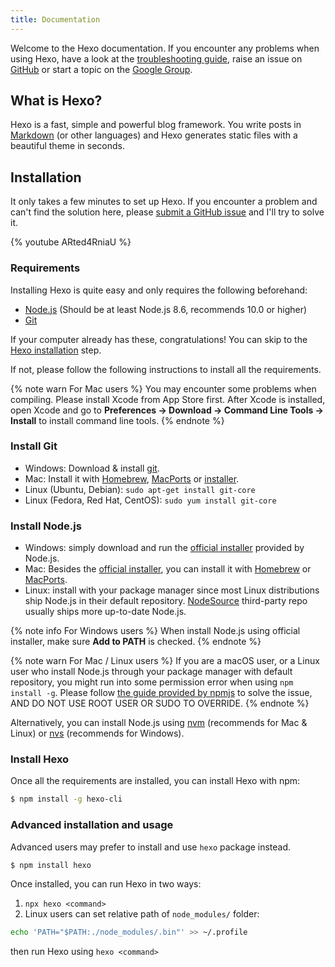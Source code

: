 ```yaml
---
title: Documentation
---
```

Welcome to the Hexo documentation. If you encounter any problems when using Hexo, have a look at the  [troubleshooting guide](troubleshooting.html), raise an issue on [GitHub](https://github.com/hexojs/hexo/issues) or start a topic on the [Google Group](https://groups.google.com/group/hexo).

## What is Hexo?

Hexo is a fast, simple and powerful blog framework. You write posts in [Markdown](http://daringfireball.net/projects/markdown/) (or other languages) and Hexo generates static files with a beautiful theme in seconds.

## Installation

It only takes a few minutes to set up Hexo. If you encounter a problem and can't find the solution here, please [submit a GitHub issue](https://github.com/hexojs/hexo/issues) and I'll try to solve it.

{% youtube ARted4RniaU %}

### Requirements

Installing Hexo is quite easy and only requires the following beforehand:

- [Node.js](http://nodejs.org/) (Should be at least Node.js 8.6, recommends 10.0 or higher)
- [Git](http://git-scm.com/)

If your computer already has these, congratulations! You can skip to the [Hexo installation](#Install-Hexo) step.

If not, please follow the following instructions to install all the requirements.

{% note warn For Mac users %}
You may encounter some problems when compiling. Please install Xcode from App Store first. After Xcode is installed, open Xcode and go to **Preferences -> Download -> Command Line Tools -> Install** to install command line tools.
{% endnote %}

### Install Git

- Windows: Download & install [git](https://git-scm.com/download/win).
- Mac: Install it with [Homebrew](https://brew.sh/), [MacPorts](http://www.macports.org/) or [installer](http://sourceforge.net/projects/git-osx-installer/).
- Linux (Ubuntu, Debian): `sudo apt-get install git-core`
- Linux (Fedora, Red Hat, CentOS): `sudo yum install git-core`

### Install Node.js

- Windows: simply download and run the [official installer](https://nodejs.org/en/download/) provided by Node.js.
- Mac: Besides the [official installer](https://nodejs.org/en/download/), you can install it with [Homebrew](https://brew.sh/) or [MacPorts](http://www.macports.org/).
- Linux: install with your package manager since most Linux distributions ship Node.js in their default repository. [NodeSource](https://github.com/nodesource/distributions) third-party repo usually ships more up-to-date Node.js.

{% note info For Windows users %}
When install Node.js using official installer, make sure **Add to PATH** is checked.
{% endnote %}

{% note warn For Mac / Linux users %}
If you are a macOS user, or a Linux user who install Node.js through your package manager with default repository, you might run into some permission error when using `npm install -g`. Please follow [the guide provided by npmjs](https://docs.npmjs.com/resolving-eacces-permissions-errors-when-installing-packages-globally) to solve the issue, AND DO NOT USE ROOT USER OR SUDO TO OVERRIDE.
{% endnote %}

Alternatively, you can install Node.js using [nvm](https://github.com/nvm-sh/nvm) (recommends for Mac & Linux) or [nvs](https://github.com/jasongin/nvs/) (recommends for Windows).


### Install Hexo

Once all the requirements are installed, you can install Hexo with npm:

``` bash
$ npm install -g hexo-cli
```

### Advanced installation and usage

Advanced users may prefer to install and use `hexo` package instead.

``` bash
$ npm install hexo
```

Once installed, you can run Hexo in two ways:

1. `npx hexo <command>`
2. Linux users can set relative path of `node_modules/` folder:

  ``` bash
  echo 'PATH="$PATH:./node_modules/.bin"' >> ~/.profile
  ```

  then run Hexo using `hexo <command>`
